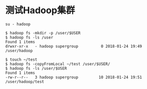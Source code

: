 测试Hadoop集群
=================================================================================
```shell
su - hadoop

$ hadoop fs -mkdir -p /user/$USER
$ hadoop fs -ls /user
Found 1 items
drwxr-xr-x   - hadoop supergroup          0 2018-01-24 19:49 /user/hadoop
```
```shell
$ touch ~/test
$ hadoop fs -copyFromLocal ~/test /user/$USER/
$ hadoop fs -ls /user/$USER
Found 1 items
-rw-r--r--   3 hadoop supergroup         10 2018-01-24 19:51 /user/hadoop/test
```
